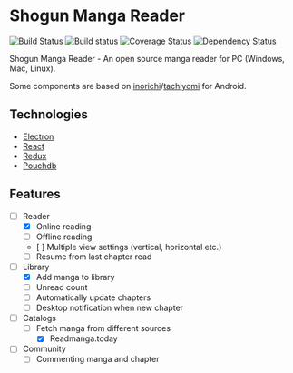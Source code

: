 # Shogun Manga Reader
[![Build Status](https://travis-ci.org/na-ji/shogun.svg?branch=master)](https://travis-ci.org/na-ji/shogun) [![Build status](https://ci.appveyor.com/api/projects/status/0w77f169lmjb64p8/branch/master?svg=true)](https://ci.appveyor.com/project/na-ji/shogun/branch/master)
[![Coverage Status](https://coveralls.io/repos/github/na-ji/shogun/badge.svg?branch=master)](https://coveralls.io/github/na-ji/shogun?branch=master) [![Dependency Status](https://gemnasium.com/badges/github.com/na-ji/project-m.svg)](https://gemnasium.com/github.com/na-ji/project-m)

Shogun Manga Reader - An open source manga reader for PC (Windows, Mac, Linux).

Some components are based on [inorichi](https://github.com/inorichi)/[tachiyomi](https://github.com/inorichi/tachiyomi) for Android.

## Technologies
 - [Electron](http://electron.atom.io/)
 - [React](https://facebook.github.io/react/)
 - [Redux](https://github.com/reactjs/redux)
 - [Pouchdb](https://pouchdb.com/)

## Features
 - [ ] Reader
   - [x] Online reading
   - [ ] Offline reading
   - [ ] Multiple view settings (vertical, horizontal etc.)
   - [ ] Resume from last chapter read
 - [ ] Library
   - [x] Add manga to library
   - [ ] Unread count
   - [ ] Automatically update chapters
   - [ ] Desktop notification when new chapter
 - [ ] Catalogs
   - [ ] Fetch manga from different sources
	 - [x] Readmanga.today
 - [ ] Community
   - [ ] Commenting manga and chapter
